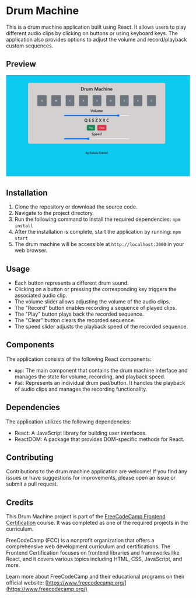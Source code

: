 # Drum Machine
This is a drum machine application built using React. It allows users to play different audio clips by clicking on buttons or using keyboard keys. The application also provides options to adjust the volume and record/playback custom sequences.

## Preview
![Drum Machine preview](img/drum-machine.jpg)

## Installation
1. Clone the repository or download the source code.
2. Navigate to the project directory.
3. Run the following command to install the required dependencies:
```npm install```
4. After the installation is complete, start the application by running:
```npm start```
5. The drum machine will be accessible at `http://localhost:3000` in your web browser.

## Usage
- Each button represents a different drum sound.
- Clicking on a button or pressing the corresponding key triggers the associated audio clip.
- The volume slider allows adjusting the volume of the audio clips.
- The "Record" button enables recording a sequence of played clips.
- The "Play" button plays back the recorded sequence.
- The "Clear" button clears the recorded sequence.
- The speed slider adjusts the playback speed of the recorded sequence.

## Components
The application consists of the following React components:
- `App`: The main component that contains the drum machine interface and manages the state for volume, recording, and playback speed.
- `Pad`: Represents an individual drum pad/button. It handles the playback of audio clips and manages the recording functionality.

## Dependencies
The application utilizes the following dependencies:
- React: A JavaScript library for building user interfaces.
- ReactDOM: A package that provides DOM-specific methods for React.

## Contributing
Contributions to the drum machine application are welcome! If you find any issues or have suggestions for improvements, please open an issue or submit a pull request.

## Credits
This Drum Machine project is part of the [FreeCodeCamp Frontend Certification](https://www.freecodecamp.org/learn/front-end-libraries/) course. It was completed as one of the required projects in the curriculum.

FreeCodeCamp (FCC) is a nonprofit organization that offers a comprehensive web development curriculum and certifications. The Frontend Certification focuses on frontend libraries and frameworks like React, and it covers various topics including HTML, CSS, JavaScript, and more.

Learn more about FreeCodeCamp and their educational programs on their official website: [https://www.freecodecamp.org/](https://www.freecodecamp.org/)




